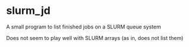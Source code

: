 # slurm_jd
A small program to list finished jobs on a SLURM queue system

Does not seem to play well with SLURM arrays (as in, does not list them)
